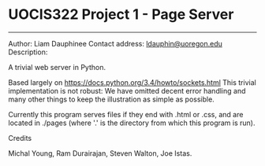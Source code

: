 # UOCIS322 Project 1 - Page Server
-------------
Author: Liam Dauphinee
Contact address: ldauphin@uoregon.edu
Description:   

  A trivial web server in Python.

  Based largely on https://docs.python.org/3.4/howto/sockets.html
  This trivial implementation is not robust:  We have omitted decent
  error handling and many other things to keep the illustration as simple
  as possible.

  Currently this program serves files if they end with .html or .css, and are
  located in ./pages  (where '.' is the directory from which this
  program is run).


Credits

Michal Young, Ram Durairajan, Steven Walton, Joe Istas.
